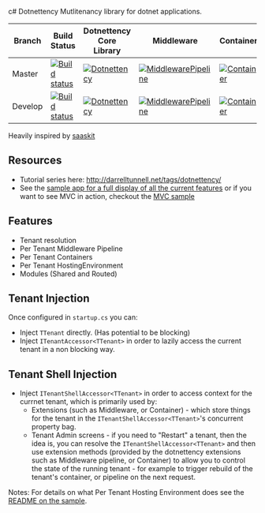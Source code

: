 c# Dotnettency
Mutlitenancy library for dotnet applications.

| Branch  | Build Status | Dotnettency Core Library | Middleware | Container | StructureMap |
| ------------- | ------------- | ----- | ----- | ----- | ----- |
| Master  |[![Build status](https://ci.appveyor.com/api/projects/status/2xi1nts54u2hamv3/branch/master?svg=true)](https://ci.appveyor.com/project/dazinator/dotnettency/branch/master) | [![Dotnettency](https://img.shields.io/nuget/v/Dotnettency.svg)](https://www.nuget.org/packages/Dotnettency/) | [![MiddlewarePipeline](https://img.shields.io/nuget/v/Dotnettency.MiddlewarePipeline.svg)](https://www.nuget.org/packages/Dotnettency.MiddlewarePipeline/) | [![Container](https://img.shields.io/nuget/v/Dotnettency.Container.svg)](https://www.nuget.org/packages/Dotnettency.Container/) | [![StructureMap](https://img.shields.io/nuget/v/Dotnettency.Container.StructureMap.svg)](https://www.nuget.org/packages/Dotnettency.Container.StructureMap/) |
| Develop | [![Build status](https://ci.appveyor.com/api/projects/status/2xi1nts54u2hamv3/branch/develop?svg=true)](https://ci.appveyor.com/project/dazinator/dotnettency/branch/develop)  | [![Dotnettency](https://img.shields.io/nuget/vpre/Dotnettency.svg)](https://www.nuget.org/packages/Dotnettency/) | [![MiddlewarePipeline](https://img.shields.io/nuget/vpre/Dotnettency.MiddlewarePipeline.svg)](https://www.nuget.org/packages/Dotnettency.MiddlewarePipeline/) | [![Container](https://img.shields.io/nuget/vpre/Dotnettency.Container.svg)](https://www.nuget.org/packages/Dotnettency.Container/) |  [![StructureMap](https://img.shields.io/nuget/vpre/Dotnettency.Container.StructureMap.svg)](https://www.nuget.org/packages/Dotnettency.Container.StructureMap/) |



Heavily inspired by [saaskit](https://github.com/saaskit/saaskit)

## Resources

 - Tutorial series here: http://darrelltunnell.net/tags/dotnettency/
 - See the [sample app for a full display of all the current features](https://github.com/dazinator/Dotnettency/tree/master/src/Dotnettency.Sample) or if you want to see MVC in action, checkout the [MVC sample](https://github.com/dazinator/Dotnettency/tree/develop/src/Sample.Mvc)
 
## Features

- Tenant resolution
- Per Tenant Middleware Pipeline
- Per Tenant Containers
- Per Tenant HostingEnvironment
- Modules (Shared and Routed)

## Tenant Injection

Once configured in `startup.cs` you can:

- Inject `TTenant` directly. (Has potential to be blocking)
- Inject `ITenantAccessor<TTenant>` in order to lazily access the current tenant in a non blocking way.

## Tenant Shell Injection

- Inject `ITenantShellAccessor<TTenant>` in order to access context for the currnet tenant, which is primarily used by:
  - Extensions (such as Middleware, or Container) - which store things for the tenant in the `ITenantShellAccessor<TTenant>`'s concurrent property bag.
  - Tenant Admin screens - if you need to "Restart" a tenant, then the idea is, you can resolve the `ITenantShellAccessor<TTenant>` and then use extension methods (provided by the dotnettency extensions such as Middleware pipeline, or Container) to allow you to control the state of the running tenant - for example to trigger rebuild of the tenant's container, or pipeline on the next request.


Notes: For details on what Per Tenant Hosting Environment does see the [README on the sample](https://github.com/dazinator/Dotnettency/tree/master/src/Dotnettency.Sample).
